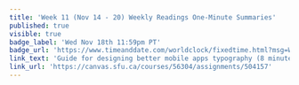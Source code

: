 ```yaml
---
title: 'Week 11 (Nov 14 - 20) Weekly Readings One-Minute Summaries'
published: true
visible: true
badge_label: 'Wed Nov 18th 11:59pm PT'
badge_url: 'https://www.timeanddate.com/worldclock/fixedtime.html?msg=Week+2+%28Sep+12+-+18%29+Weekly+Readings+One-Minute+Summaries+Due+Date&iso=20201118T2359&p1=256'
link_text: 'Guide for designing better mobile apps typography (8 minute read)'
link_url: 'https://canvas.sfu.ca/courses/56304/assignments/504157'
---
```

